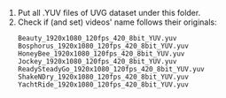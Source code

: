 1. Put all .YUV files of UVG dataset under this folder.
2. Check if (and set) videos' name follows their originals:
    ```
    Beauty_1920x1080_120fps_420_8bit_YUV.yuv      
    Bosphorus_1920x1080_120fps_420_8bit_YUV.yuv
    HoneyBee_1920x1080_120fps_420_8bit_YUV.yuv  
    Jockey_1920x1080_120fps_420_8bit_YUV.yuv   
    ReadySteadyGo_1920x1080_120fps_420_8bit_YUV.yuv
    ShakeNDry_1920x1080_120fps_420_8bit_YUV.yuv
    YachtRide_1920x1080_120fps_420_8bit_YUV.yuv
    ```